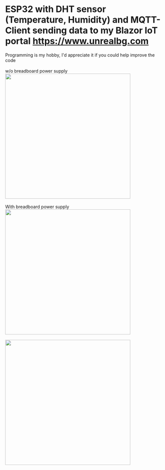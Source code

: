 # ESP32 with DHT sensor (Temperature, Humidity) and MQTT-Client sending data to my Blazor IoT portal https://www.unrealbg.com
Programming is my hobby, I'd appreciate it if you could help improve the code
<br/>
<br/>
w/o breadboard power supply
<br/>
<img src="https://user-images.githubusercontent.com/3398536/201364419-9ba27b3e-6638-490f-90f5-0e380fbc2900.png" width="400">
<br/>
<br/>
With breadboard power supply
<br/>
<img src="https://user-images.githubusercontent.com/3398536/201362770-067d8fe3-254e-48e2-8cec-10766898c3e6.png" width="400">
<br/>
<br/>
<img src="https://user-images.githubusercontent.com/3398536/200621001-ac09d95d-9f0f-4ef7-bf87-8b352f5f1a17.jpg" width="400">
<br/>


